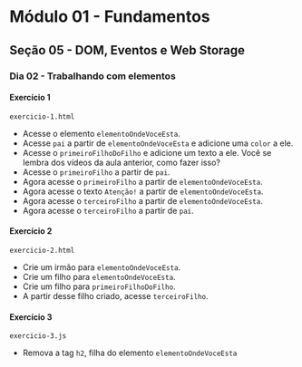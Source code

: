 # Módulo 01 - Fundamentos
## Seção 05 - DOM, Eventos e Web Storage
### Dia 02 - Trabalhando com elementos

#### Exercício 1

    exercicio-1.html

- Acesse o elemento `elementoOndeVoceEsta`.
- Acesse `pai` a partir de `elementoOndeVoceEsta` e adicione uma `color` a ele.
- Acesse o `primeiroFilhoDoFilho` e adicione um texto a ele. Você se lembra dos vídeos da aula anterior, como fazer isso?
- Acesse o `primeiroFilho` a partir de `pai`.
- Agora acesse o `primeiroFilho` a partir de `elementoOndeVoceEsta`.
- Agora acesse o texto `Atenção!` a partir de `elementoOndeVoceEsta`.
- Agora acesse o `terceiroFilho` a partir de `elementoOndeVoceEsta`.
- Agora acesse o `terceiroFilho` a partir de `pai`.

#### Exercício 2

    exercicio-2.html

- Crie um irmão para `elementoOndeVoceEsta`.
- Crie um filho para `elementoOndeVoceEsta`.
- Crie um filho para `primeiroFilhoDoFilho`.
- A partir desse filho criado, acesse `terceiroFilho`.

#### Exercício 3

    exercicio-3.js

- Remova a tag `h2`, filha do elemento `elementoOndeVoceEsta`